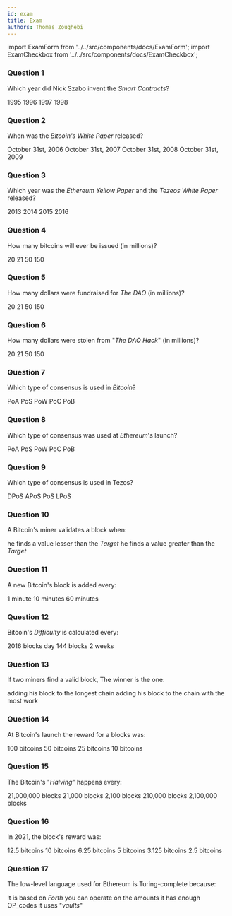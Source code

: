 ```yaml
---
id: exam
title: Exam
authors: Thomas Zoughebi
---
```


import ExamForm from '../../src/components/docs/ExamForm';
import ExamCheckbox from '../../src/components/docs/ExamCheckbox';

<ExamForm moduleName="Blockchain Basics">

### Question 1

Which year did Nick Szabo invent the *Smart Contracts*?

<ExamCheckbox name="00" isCorrect="false">1995</ExamCheckbox>
<ExamCheckbox name="01" isCorrect="true">1996</ExamCheckbox>
<ExamCheckbox name="02" isCorrect="false">1997</ExamCheckbox>
<ExamCheckbox name="03" isCorrect="false">1998</ExamCheckbox>

### Question 2

When was the *Bitcoin's White Paper* released?

<ExamCheckbox name="10" isCorrect="false">October 31st, 2006</ExamCheckbox>
<ExamCheckbox name="11" isCorrect="false">October 31st, 2007</ExamCheckbox>
<ExamCheckbox name="12" isCorrect="true">October 31st, 2008</ExamCheckbox>
<ExamCheckbox name="13" isCorrect="false">October 31st, 2009</ExamCheckbox>

### Question 3

Which year was the *Ethereum Yellow Paper* and the *Tezeos White Paper* released?

<ExamCheckbox name="20" isCorrect="false">2013</ExamCheckbox>
<ExamCheckbox name="21" isCorrect="true">2014</ExamCheckbox>
<ExamCheckbox name="22" isCorrect="false">2015</ExamCheckbox>
<ExamCheckbox name="23" isCorrect="false">2016</ExamCheckbox>

### Question 4

How many bitcoins will ever be issued (in millions)?

<ExamCheckbox name="30" isCorrect="false">20</ExamCheckbox>
<ExamCheckbox name="31" isCorrect="true">21</ExamCheckbox>
<ExamCheckbox name="32" isCorrect="false">50</ExamCheckbox>
<ExamCheckbox name="33" isCorrect="false">150</ExamCheckbox>

### Question 5

How many dollars were fundraised for *The DAO* (in millions)?

<ExamCheckbox name="40" isCorrect="false">20</ExamCheckbox>
<ExamCheckbox name="41" isCorrect="false">21</ExamCheckbox>
<ExamCheckbox name="42" isCorrect="false">50</ExamCheckbox>
<ExamCheckbox name="43" isCorrect="true">150</ExamCheckbox>

### Question 6

How many dollars were stolen from "*The DAO Hack*" (in millions)?

<ExamCheckbox name="50" isCorrect="false">20</ExamCheckbox>
<ExamCheckbox name="51" isCorrect="false">21</ExamCheckbox>
<ExamCheckbox name="52" isCorrect="true">50</ExamCheckbox>
<ExamCheckbox name="53" isCorrect="false">150</ExamCheckbox>

### Question 7

Which type of consensus is used in *Bitcoin*?

<ExamCheckbox name="60" isCorrect="false">PoA</ExamCheckbox>
<ExamCheckbox name="61" isCorrect="false">PoS</ExamCheckbox>
<ExamCheckbox name="62" isCorrect="true">PoW</ExamCheckbox>
<ExamCheckbox name="63" isCorrect="false">PoC</ExamCheckbox>
<ExamCheckbox name="64" isCorrect="false">PoB</ExamCheckbox>

### Question 8

Which type of consensus was used at *Ethereum*'s launch?

<ExamCheckbox name="70" isCorrect="false">PoA</ExamCheckbox>
<ExamCheckbox name="71" isCorrect="false">PoS</ExamCheckbox>
<ExamCheckbox name="72" isCorrect="true">PoW</ExamCheckbox>
<ExamCheckbox name="73" isCorrect="false">PoC</ExamCheckbox>
<ExamCheckbox name="74" isCorrect="false">PoB</ExamCheckbox>

### Question 9

Which type of consensus is used in Tezos?

<ExamCheckbox name="80" isCorrect="false">DPoS</ExamCheckbox>
<ExamCheckbox name="81" isCorrect="false">APoS</ExamCheckbox>
<ExamCheckbox name="82" isCorrect="false">PoS</ExamCheckbox>
<ExamCheckbox name="83" isCorrect="true">LPoS</ExamCheckbox>

### Question 10

A Bitcoin's miner validates a block when:

<ExamCheckbox name="90" isCorrect="true">he finds a value lesser than the *Target*</ExamCheckbox>
<ExamCheckbox name="91" isCorrect="false">he finds a value greater than the *Target*</ExamCheckbox>

### Question 11

A new Bitcoin's block is added every:

<ExamCheckbox name="100" isCorrect="false">1 minute</ExamCheckbox>
<ExamCheckbox name="101" isCorrect="true">10 minutes</ExamCheckbox>
<ExamCheckbox name="102" isCorrect="false">60 minutes</ExamCheckbox>

### Question 12

Bitcoin's *Difficulty* is calculated every:

<ExamCheckbox name="110" isCorrect="true">2016 blocks</ExamCheckbox>
<ExamCheckbox name="111" isCorrect="false">day</ExamCheckbox>
<ExamCheckbox name="112" isCorrect="false">144 blocks</ExamCheckbox>
<ExamCheckbox name="113" isCorrect="true">2 weeks</ExamCheckbox>

### Question 13

If two miners find a valid block, The winner is the one:

<ExamCheckbox name="120" isCorrect="true">adding his block to the longest chain</ExamCheckbox>
<ExamCheckbox name="121" isCorrect="true">adding his block to the chain with the most work</ExamCheckbox>

### Question 14

At Bitcoin's launch the reward for a blocks was:

<ExamCheckbox name="130" isCorrect="false">100 bitcoins</ExamCheckbox>
<ExamCheckbox name="131" isCorrect="true">50 bitcoins</ExamCheckbox>
<ExamCheckbox name="132" isCorrect="false">25 bitcoins</ExamCheckbox>
<ExamCheckbox name="133" isCorrect="false">10 bitcoins</ExamCheckbox>

### Question 15

The Bitcoin's "*Halving*" happens every:

<ExamCheckbox name="140" isCorrect="false">21,000,000 blocks</ExamCheckbox>
<ExamCheckbox name="141" isCorrect="false">21,000 blocks</ExamCheckbox>
<ExamCheckbox name="142" isCorrect="false">2,100 blocks</ExamCheckbox>
<ExamCheckbox name="143" isCorrect="true">210,000 blocks</ExamCheckbox>
<ExamCheckbox name="144" isCorrect="false">2,100,000 blocks</ExamCheckbox>

### Question 16

In 2021, the block's reward was:

<ExamCheckbox name="150" isCorrect="false">12.5 bitcoins</ExamCheckbox>
<ExamCheckbox name="151" isCorrect="false">10 bitcoins</ExamCheckbox>
<ExamCheckbox name="152" isCorrect="true">6.25 bitcoins</ExamCheckbox>
<ExamCheckbox name="153" isCorrect="false">5 bitcoins</ExamCheckbox>
<ExamCheckbox name="154" isCorrect="false">3.125 bitcoins</ExamCheckbox>
<ExamCheckbox name="155" isCorrect="false">2.5 bitcoins</ExamCheckbox>

### Question 17

The low-level language used for Ethereum is Turing-complete because:

<ExamCheckbox name="160" isCorrect="false">it is based on *Forth*</ExamCheckbox>
<ExamCheckbox name="161" isCorrect="false">you can operate on the amounts</ExamCheckbox>
<ExamCheckbox name="162" isCorrect="true">it has enough OP_codes</ExamCheckbox>
<ExamCheckbox name="163" isCorrect="false">it uses "*vaults*"</ExamCheckbox>

</ExamForm>